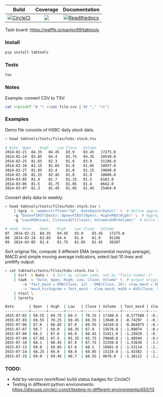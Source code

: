 | Build | Coverage | Documentation  |
|:---:|:---:|:---:|
| [![CircleCI](https://circleci.com/gh/pavlov99/tabtools/tree/master.svg?style=svg)](https://circleci.com/gh/pavlov99/tabtools/tree/master) | ![](https://coveralls.io/repos/pavlov99/tabtools/badge.png) | [![Readthedocs](https://readthedocs.org/projects/tabtools/badge/?version=latest)](http://tabtools.readthedocs.io/en/latest/?badge=latest)

Task board: https://waffle.io/pavlov99/tabtools

### Install

```python
pip install tabtools
```

### Tests

```python
tox
```

### Notes

Example: convert CSV to TSV:

```bash
cat <(printf "# ") <(cat file.csv | tr "," "\t")
```

### Examples

Demo file consists of HSBC daily stock data.

```bash
> head tabtools/tests/files/hsbc-stock.tsv
    
# Date	Open	High	Low	Close	Volume
2014-02-21	84.35	84.45	83.9	83.45	17275.0
2014-02-24	83.85	84.4	83.75	84.35	10549.0
2014-02-25	81.65	82.3	81.6	83.9	31186.0
2014-02-26	81.15	81.65	81.0	81.65	18937.0
2014-02-27	81.85	82.4	81.0	81.15	19688.0
2014-02-28	82.25	82.45	81.8	81.9	10806.0
2014-03-05	81.4	81.7	81.15	81.5	6101.0
2014-03-06	81.5	81.75	81.05	81.4	8642.0
2014-03-07	81.3	81.45	81.05	81.45	15464.0
```

Convert daily data to weekly:

```bash
> head tabtools/tests/files/hsbc-stock.tsv \
    | tgrp -k 'week=strftime("%U", DateEpoch(Date))' \  # Define aggregation key (map emitter)
    -g "Date=FIRST(Date); Open=FIRST(Open); High=MAX(High)" \  # Aggregated values to compute
    -g "Low=MIN(Low); Close=LAST(Close); Volume=SUM(Volume)"  # Extra aggregated values

# week	Date	Open	High	Low	Close	Volume
07	2014-02-21	84.35	84.45	83.9	83.45	17275.0
08	2014-02-24	83.85	84.4	81.0	81.9	91166
09	2014-03-05	81.4	81.75	81.05	81.45	30207
```

Sort original file, compute 3 different EMA (exponential moving average), MACD and simple moving average indicators, select last 10 lines and prettify output:

```bash
> cat tabtools/tests/files/hsbc-stock.tsv \
    | tsrt -k Date \  # Sort by column name, not by "field number 1"
    | tawk -o "Date; Open; High; Low; Close; Volume" \  # output original fields
        -o "fast_macd = EMA(Close, 12) - EMA(Close, 26); slow_macd = EMA(fast_macd, 9)" \
        -o "macd_histogram = fast_macd - slow_macd; ma50 = AVG(Close, 50)" \
    | ttail \
    | tpretty

Date       | Open  | High  | Low   | Close | Volume  | fast_macd | slow_macd | macd_histogram | ma50    
-----------+-------+-------+-------+-------+---------+-----------+-----------+----------------+---------
2015-07-02 | 69.55 | 69.75 | 69.3  | 70.15 | 17180.0 | -0.577588 | -0.302581 | -0.275007      | 73.7404 
2015-07-03 | 69.55 | 70.25 | 69.45 | 69.55 | 13640.0 | -0.74297  | -0.390658 | -0.352311      | 73.7224 
2015-07-06 | 67.6  | 68.85 | 67.0  | 69.55 | 34244.0 | -0.864075 | -0.485342 | -0.378734      | 73.6964 
2015-07-07 | 68.7  | 69.0  | 68.35 | 67.9  | 15676.0 | -1.08074  | -0.604421 | -0.476315      | 73.6454 
2015-07-08 | 66.2  | 67.6  | 66.0  | 68.45 | 31911.0 | -1.19429  | -0.722395 | -0.471898      | 73.5984 
2015-07-09 | 67.05 | 67.5  | 65.35 | 65.75 | 29040.0 | -1.48504  | -0.874924 | -0.610114      | 73.4374 
2015-07-10 | 68.1  | 68.45 | 67.0  | 67.75 | 31350.0 | -1.53636  | -1.00721  | -0.529149      | 73.2634 
2015-07-13 | 69.0  | 69.05 | 67.0  | 68.1  | 16601.0 | -1.53114  | -1.112    | -0.419145      | 73.0974 
2015-07-14 | 68.25 | 69.0  | 68.0  | 69.05 | 15219.0 | -1.43382  | -1.17636  | -0.257459      | 72.9294 
2015-07-15 | 69.0  | 69.45 | 68.7  | 68.55 | 9676.0  | -1.38112  | -1.21731  | -0.163806      | 72.7614
```

### TODO:
* Add by-version (workflow) build status badges for CircleCI
* Testing in different python environments: https://discuss.circleci.com/t/testing-in-different-environments/450/13
